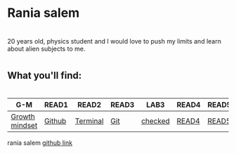 
# Rania salem 
#
20 years old, physics student and I would love to push my limits and learn about alien subjects to me.
#
## What you'll find:
#
| G-M  | READ1   | READ2   |READ3   | LAB3| READ4 | READ5| LAB4|
| ---| --- | ---|---|---|---|---|---|
|  [Growth mindset](https://raniasalem9998.github.io/learning-journal/G-M) | [Github](https://raniasalem9998.github.io/learning-journal/READ1)       | [Terminal](https://raniasalem9998.github.io/learning-journal/READ2)     | [Git](https://raniasalem9998.github.io/learning-journal/READ3)       | [checked](https://raniasalem9998.github.io/learning-journal/LAB3) |[READ4](https://raniasalem9998.github.io/learning-journal/read4.html)|[READ5](https://raniasalem9998.github.io/learning-journal/read5.html)|[LAB4](https://raniasalem9998.github.io/learning-journal/LAB4.html)|



rania salem 
[github link](https://github.com/raniasalem9998)
